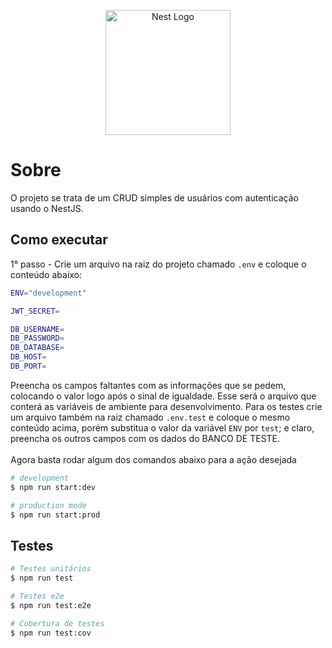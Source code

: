<p align="center">
  <a href="http://nestjs.com/" target="blank"><img src="https://nestjs.com/img/logo-small.svg" width="200" alt="Nest Logo" /></a>
</p>

[circleci-image]: https://img.shields.io/circleci/build/github/nestjs/nest/master?token=abc123def456
[circleci-url]: https://circleci.com/gh/nestjs/nest

# Sobre
O projeto se trata de um CRUD simples de usuários com autenticação usando o NestJS.

## Como executar

1° passo - Crie um arquivo na raiz do projeto chamado `.env` e coloque o conteúdo abaixo:

```bash
ENV="development"

JWT_SECRET=

DB_USERNAME=
DB_PASSWORD=
DB_DATABASE=
DB_HOST=
DB_PORT=
```
Preencha os campos faltantes com as informações que se pedem, colocando o valor logo após o sinal de igualdade.
Esse será o arquivo que conterá as variáveis de ambiente para desenvolvimento. Para os testes crie um arquivo também na raiz chamado `.env.test` e coloque o mesmo conteúdo acima, porém substitua o valor da variável `ENV` por `test`; e claro, preencha os outros campos com os dados do BANCO DE TESTE. <br><br>
Agora basta rodar algum dos comandos abaixo para a ação desejada


```bash
# development
$ npm run start:dev

# production mode
$ npm run start:prod
```

## Testes

```bash
# Testes unitários
$ npm run test

# Testes e2e
$ npm run test:e2e

# Cobertura de testes
$ npm run test:cov
```
